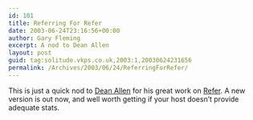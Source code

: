 ```yaml
---
id: 101
title: Referring For Refer
date: 2003-06-24T23:16:56+00:00
author: Gary Fleming
excerpt: A nod to Dean Allen
layout: post
guid: tag:solitude.vkps.co.uk,2003:1,20030624231656
permalink: /Archives/2003/06/24/ReferringForRefer/
---
```

This is just a quick nod to [Dean Allen](http://www.textism.com/) for his great work on [Refer](http://www.textism.com/tools/refer/). A new version is out now, and well worth getting if your host doesn&#8217;t provide adequate stats.